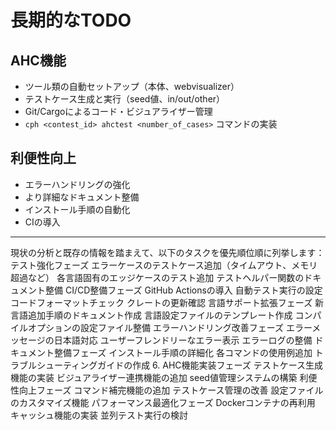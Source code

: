 # 長期的なTODO

## AHC機能
- ツール類の自動セットアップ（本体、webvisualizer）
- テストケース生成と実行（seed値、in/out/other）
- Git/Cargoによるコード・ビジュアライザー管理
- `cph <contest_id> ahctest <number_of_cases>` コマンドの実装

## 利便性向上
- エラーハンドリングの強化
- より詳細なドキュメント整備
- インストール手順の自動化
- CIの導入 


---
<!-- あとできれいにする -->
現状の分析と既存の情報を踏まえて、以下のタスクを優先順位順に列挙します：
テスト強化フェーズ
エラーケースのテストケース追加（タイムアウト、メモリ超過など）
各言語固有のエッジケースのテスト追加
テストヘルパー関数のドキュメント整備
CI/CD整備フェーズ
GitHub Actionsの導入
自動テスト実行の設定
コードフォーマットチェック
クレートの更新確認
言語サポート拡張フェーズ
新言語追加手順のドキュメント作成
言語設定ファイルのテンプレート作成
コンパイルオプションの設定ファイル整備
エラーハンドリング改善フェーズ
エラーメッセージの日本語対応
ユーザーフレンドリーなエラー表示
エラーログの整備
ドキュメント整備フェーズ
インストール手順の詳細化
各コマンドの使用例追加
トラブルシューティングガイドの作成
6. AHC機能実装フェーズ
テストケース生成機能の実装
ビジュアライザー連携機能の追加
seed値管理システムの構築
利便性向上フェーズ
コマンド補完機能の追加
テストケース管理の改善
設定ファイルのカスタマイズ機能
パフォーマンス最適化フェーズ
Dockerコンテナの再利用
キャッシュ機能の実装
並列テスト実行の検討